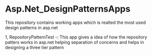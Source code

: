 # Asp.Net_DesignPatternsApps
This repository contains working apps which is realted the most used design patterns in asp.net 


1, RepositoryPatternTest -: This app gives a idea of how the repository patters works in asp.net helping separation of concerns 
and helps in designing a three tier pattern
